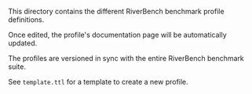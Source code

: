 This directory contains the different RiverBench benchmark profile definitions.

Once edited, the profile's documentation page will be automatically updated.

The profiles are versioned in sync with the entire RiverBench benchmark suite.

See `template.ttl` for a template to create a new profile.
